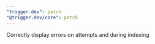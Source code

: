 ```yaml
---
"trigger.dev": patch
"@trigger.dev/core": patch
---
```


Correctly display errors on attempts and during indexing
